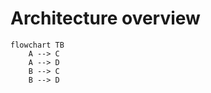 # Architecture overview



```mermaid
flowchart TB
    A --> C
    A --> D
    B --> C
    B --> D
```
